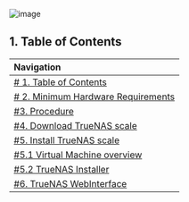 ![image](https://github.com/michaelthielemans/ProjectHosting/assets/119003253/78b22a9b-773b-4d16-a024-a06e2be783e2)


## 1. Table of Contents 

| Navigation |             
| :-------------------------------------------------  |
| [# 1. Table of Contents](#1-table-of-contents)             |
| [# 2. Minimum Hardware Requirements](#2-minimum-hardware-requirements)  |
| [#3. Procedure](#3-procedure)                     |
| [#4. Download TrueNAS scale](#4-download-truenas-scale)       |
| [#5. Install TrueNAS scale](#5-install-truenas-scale)         |
| [#5.1 Virtual Machine overview](#51-virtual-machine-overview)     |
| [#5.2 TrueNAS Installer](#52-truenas-installer)           |
| [#6. TrueNAS WebInterface](#6-truenas-webinterface)         |

